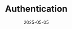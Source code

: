 ---
toc: true
title: "Authentication"
weight: 600
icon: "menu_book"
date: "2025-05-05"
lastmod: "2025-05-05"
draft: false
---